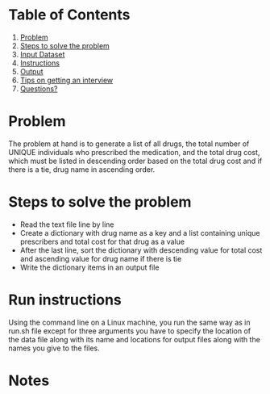 # Table of Contents
1. [Problem](README.md#problem)
1. [Steps to solve the problem](README.md#steps-to-submit-your-solution)
1. [Input Dataset](README.md#input-dataset)
1. [Instructions](README.md#instructions)
1. [Output](README.md#output)
1. [Tips on getting an interview](README.md#tips-on-getting-an-interview)
1. [Questions?](README.md#questions?)

# Problem

The problem at hand is to generate a list of all drugs, the total number of UNIQUE individuals who prescribed the medication, and the total drug cost, which must be listed in descending order based on the total drug cost and if there is a tie, drug name in ascending order. 

# Steps to solve the problem
* Read the text file line by line
* Create a dictionary with drug name as a key and a list containing unique prescribers and total cost for that drug as a value 
* After the last line, sort the dictionary with descending value for total cost and ascending value for drug name if there is tie
* Write the dictionary items in an output file

# Run instructions
Using the command line on a Linux machine, you run the same way as in run.sh file except for three arguments you have to specify the location of the data file along with its name and locations for output files along with the names you give to the files.

# Notes

